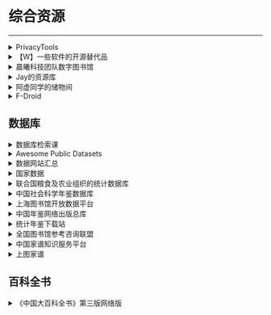 # 综合资源

---

<div class="grid">
    <div><details><summary>PrivacyTools</summary><p>提供一些常用网站/软件的保护隐私的替代版<br/><a href="https://www.privacytools.io/" target="_blank" role="button" class="outline">访问网站</a></p></details></div>
    <div><details><summary>【W】一些软件的开源替代品</summary><p><a href="https://m.facebook.com/groups/apaspace/permalink/2940782509480052/" target="_blank" role="button" class="outline">访问网站</a></p></details></div>
    <div><details><summary>晨曦科技团队数字图书馆</summary><p>一个文献接口聚合网站，它不仅包括中国知网、万方、读秀、维普、超星等中文资源库，还有，谷歌学术、医学、法律这些常用的数据库<br/><a href="https://31sanyi.neocities.org/cxkj/" target="_blank" role="button" class="outline">访问网站</a></p></details></div>
</div>
<div class="grid">
    <div><details><summary>Jay的资源库</summary><p>一个资源搜集网站<br/><a href="https://www.lovejay.top/" target="_blank" role="button" class="outline">访问网站</a></p></details></div>
    <div><details><summary>阿虚同学的储物间</summary><p>另一个资源搜集网站，还提供软件下载和文章教程。<br/><a href="https://axutongxue.com/" target="_blank" role="button" class="outline">访问网站</a><br/><a href="https://axutongxue.net/" target="_blank" role="button" class="outline">备用链接</a></p></details></div>
    <div><details><summary>F-Droid</summary><p>一个 Android 平台上 FOSS（Free and Open Source Software，自由开源软件）的目录，并提供下载安装支持。使用客户端可以更轻松地浏览、安装及跟进设备上的应用更新。<br/><a href="https://f-droid.org/" target="_blank" role="button" class="outline">访问网站</a></p></details></div>
</div>

## 数据库

<div class="grid">
    <div><details><summary>数据库检索课</summary><p>收集全球数据库，提供数据库检索教程和最新进展。<br/><a href="https://www.jiansuoke.com/" target="_blank" role="button" class="outline">访问网站</a></p></details></div>
    <div><details><summary>Awesome Public Datasets</summary><p>一个GitHub开源项目，搜集各种公开的数据库，语言以英语为主。<br/><a href="https://github.com/awesomedata/awesome-public-datasets" target="_blank" role="button" class="outline">访问网站</a></p></details></div>
    <div><details><summary>数据网站汇总</summary><p>网友制作的数据网站汇总，收录了110个左右的网站，可以方便的查找各类数据<br/><a href="https://tyi45di4ct.jiandaoyun.com/f/5e7d7262d70fb900060607c1" target="_blank" role="button" class="outline">【W】查看备份</a><br/><a href="https://archive.ph/a2AqU" target="_blank" role="button" class="outline">访问网站</a></p></details></div>
</div>
<div class="grid">
    <div><details><summary>国家数据</summary><p>国家统计局开发的国内宏观数据查询平台，无需注册即可查询，主要是国内数据<br/><a href="https://data.stats.gov.cn/index.htm" target="_blank" role="button" class="outline">访问网站</a></p></details></div>
    <div><details><summary>联合国粮食及农业组织的统计数据库</summary><p>联合国粮农组织的世界范围内的农业统计数据查询（需要下载使用）<br/><a href="https://www.fao.org/faostat/zh/#home" target="_blank" role="button" class="outline">访问网站</a></p></details></div>
    <div><details><summary>中国社会科学年鉴数据库</summary><p>可以查询到按学科分类法分类的各学科年鉴，更新比较及时<br/><a href="https://www.eyearbook.cn/index" target="_blank" role="button" class="outline">访问网站</a></p></details></div>
</div>
<div class="grid">
    <div><details><summary>上海图书馆开放数据平台</summary><p>本网站作为上海图书馆数字人文项目的开放数据平台，将陆续以关联数据（Linked Data）的方式向互联网公开发布上图数字人文项目所用的基础知识库（人、地、时、事、物），文献知识库（家谱、手稿档案、古籍等），本体词表， 和数字人文项目建设过程中所用到的各种数据清洗和转换工具、以及项目组发表的相关论文、课件等研究资料。并以REST API，Sparql Endpoint，内容协商（Content Negotiation）等方式提供各种数据消费接口供开发人员调用，以促进数据的开放获取、共享和重用。调用接口前，需注册API Key，并阅读开发者指南。<br/><a href="http://data1.library.sh.cn/index" target="_blank" role="button" class="outline">访问网站</a></p></details></div>
    <div><details><summary>中国年鉴网络出版总库</summary><p>《中国年鉴网络出版总库》是我国第一部拥有国家标准刊号连续出版的年鉴全文数据库，是目前国内年鉴数据库市场上最完整、最权威的产品。在先进的专业检索、知识挖掘、数字化学习与研究等系统功能支持下，它既能全面展示我国纸质年鉴资源的原貌，又运用国内最先进的数图开发技术，深度开发利用了纸质年鉴中的信息资源，将4100多种年鉴内容以条目为基本单位，重新整合、标注、归类入库，进而形成一个涵盖全面、系统反映国情资讯的信息资源库。 <br/><a href="http://kns.cnki.net/kns/brief/result.aspx?dbPrefix=CYFD" target="_blank" role="button" class="outline">访问网站</a></p></details></div>
    <div><details><summary>统计年鉴下载站</summary><p>一个可以下载统计年鉴的网站，资料比较全，但是收费<br/><a href="https://www.zgtjnj.org/index.aspx" target="_blank" role="button" class="outline">访问网站</a></p></details></div>
</div>
<div class="grid">
    <div><details><summary>全国图书馆参考咨询联盟</summary><p>注册登录后可以查询图书的出版信息，基本上出版物都能查到，包括版本、ISNB、作者等基本信息<br/><a href="http://www.dglib.superlib.net/" target="_blank" role="button" class="outline">访问网站</a></p></details></div>
    <div><details><summary>中国家谱知识服务平台</summary><p>以《中国家谱总目》收录的、包含608个姓氏的， 来自港、奥、台、日、韩、北美、德国等地的收藏机构所藏的5万4千余种家谱目录为基础，析出姓氏608个，先祖名人7万余个，谱籍地名1600余个，堂号3万余个，以知识组织的方法 和关联数据技术，重构上海图书馆的家谱服务<br/><a href="http://jiapu.library.sh.cn/#/" target="_blank" role="button" class="outline">访问网站</a></p></details></div>
    <div><details><summary>上图家谱</summary><p>已经公布8007种家谱全文文<br/><a href="http://wrd2016.library.sh.cn/channel/stjp/" target="_blank" role="button" class="outline">访问网站</a></p></details></div>
</div>

## 百科全书

<div class="grid">
    <div><details><summary>《中国大百科全书》第三版网络版</summary><p>一个可以在线检索的中国大百科全书<br/><a href="https://www.zgbk.com/" target="_blank" role="button" class="outline">访问网站</a></p></details></div>
    <div> </div>
    <div> </div>
</div>